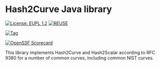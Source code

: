 <!--
SPDX-FileCopyrightText: 2025 The Hash To Curve Authors

SPDX-License-Identifier: EUPL-1.2
-->

# Hash2Curve Java library

[![License: EUPL 1.2](https://img.shields.io/badge/License-European%20Union%20Public%20Licence%201.2-library?style=for-the-badge&&color=lightblue)](LICENSE)
[![REUSE](https://img.shields.io/badge/dynamic/json?url=https%3A%2F%2Fapi.reuse.software%2Fstatus%2Fgithub.com%2Fdiggsweden%2Fhash2curve-lib-java&query=status&style=for-the-badge&label=REUSE)](https://api.reuse.software/info/github.com/diggsweden/hash2curve-lib-java)

[![Tag](https://img.shields.io/github/v/tag/diggsweden/hash2curve-lib-java?style=for-the-badge&color=green)](https://github.com/diggsweden/hash2curve-lib-java/tags)

[![OpenSSF Scorecard](https://api.scorecard.dev/projects/github.com/diggsweden/hash2curve-lib-java/badge?style=for-the-badge)](https://scorecard.dev/viewer/?uri=github.com/diggsweden/hash2curve-lib-java)


This library implements Hash2Curve and Hash2Scalar according to RFC 9380 for a number of common curves, including
common NIST curves.
